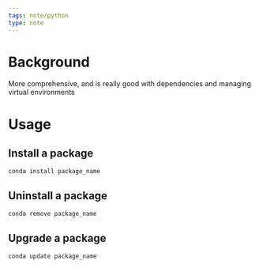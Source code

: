 ```yaml
---
tags: note/python
type: note
---
```

# Background
More comprehensive, and is really good with dependencies and managing virtual environments

# Usage
## Install a package
```
conda install package_name
```

## Uninstall a package
```
conda remove package_name
```

## Upgrade a package
```
conda update package_name
```